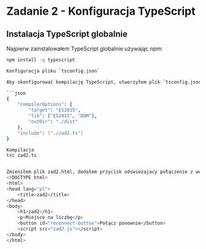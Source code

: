 # Zadanie 2 - Konfiguracja TypeScript

## Instalacja TypeScript globalnie

Najpierw zainstalowałem TypeScript globalnie używając npm:

```bash
npm install -g typescript

Konfiguracja pliku `tsconfig.json`

Aby skonfigurować kompilację TypeScript, utworzyłem plik `tsconfig.json` w głównym katalogu projektu i dodałem do niego następujące opcje:

```json
{
    "compilerOptions": {
        "target": "ES2015",
        "lib": ["ES2015", "DOM"],
        "outDir": "./dist"
    },
    "include": ["./zad2.ts"]
}

Kompilacja
tsc zad2.ts


Zmieniłem plik zad2.html, dodałem przycisk odswiezajacy połączenie z websocket
<!DOCTYPE html>
<html>
<head lang="pl">
    <title>zad2</title>
</head>
<body>
    <h1>zad2</h1>
    <p>Miejsce na liczbę</p>
    <button id="reconnect-button">Połącz ponownie</button>
    <script src="zad2.js"></script>
</body>
</html>
